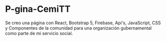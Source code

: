 # P-gina-CemiTT
Se creo una página con React, Bootstrap 5, Firebase, Api's, JavaScript, CSS y Componentes de la comunidad para una organización gubernamental como parte de mi servicio social.
